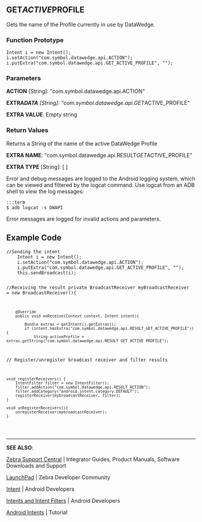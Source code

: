 <h2 id="get_active_profile">GET<em>ACTIVE</em>PROFILE</h2>
<p>Gets the name of the Profile currently in use by DataWedge.</p>
<h3 id="functionprototype">Function Prototype</h3>
<pre><code>Intent i = new Intent();
i.setAction("com.symbol.datawedge.api.ACTION");
i.putExtra("com.symbol.datawedge.api.GET_ACTIVE_PROFILE", "");
</code></pre>
<h3 id="parameters">Parameters</h3>
<p><strong>ACTION</strong> [String]: "com.symbol.datawedge.api.ACTION"</p>
<p><strong>EXTRA<em>DATA</strong> [String]: "com.symbol.datawedge.api.GET</em>ACTIVE_PROFILE"</p>
<p><strong>EXTRA VALUE</strong>: Empty string</p>
<h3 id="returnvalues">Return Values</h3>
<p>Returns a String of the name of the active DataWedge Profile</p>
<p><strong>EXTRA NAME</strong>: "com.symbol.datawedge.api.RESULT<em>GET</em>ACTIVE_PROFILE" </p>
<p><strong>EXTRA TYPE</strong> [String]: [ ]</p>
<p>Error and debug messages are logged to the Android logging system, which can be viewed and filtered by the logcat command. Use logcat from an ADB shell to view the log messages:</p>
<pre><code>:::term
$ adb logcat -s DWAPI
</code></pre>
<p>Error messages are logged for invalid actions and parameters.</p>
<h2 id="examplecode">Example Code</h2>
<pre><code>//Sending the intent
    Intent i = new Intent();
    i.setAction("com.symbol.datawedge.api.ACTION");
    i.putExtra("com.symbol.datawedge.api.GET_ACTIVE_PROFILE", "");
    this.sendBroadcast(i);

//Receiving the result
    private BroadcastReceiver myBroadcastReceiver = new BroadcastReceiver(){

        @Override
        public void onReceive(Context context, Intent intent){

            Bundle extras = getIntent().getExtras();
            if (intent.hasExtra("com.symbol.datawedge.api.RESULT_GET_ACTIVE_PROFILE")){
                String activeProfile = extras.getString("com.symbol.datawedge.api.RESULT_GET_ACTIVE_PROFILE");


// Register/unregister broadcast receiver and filter results

    void registerReceivers() {
        IntentFilter filter = new IntentFilter();
        filter.addAction("com.symbol.datawedge.api.RESULT_ACTION");
        filter.addCategory("android.intent.category.DEFAULT");
        registerReceiver(mybroadcastReceiver, filter);
    }

    void unRegisterReceivers(){
        unregisterReceiver(mybroadcastReceiver);
    }       
</code></pre>
<hr />
<p><strong>SEE ALSO</strong>:</p>
<p><a href="https://www.zebra.com/us/en/support-downloads.html">Zebra Support Central</a> | Integrator Guides, Product Manuals, Software Downloads and Support</p>
<p><a href="https://developer.zebra.com/welcome">LaunchPad</a> | Zebra Developer Community</p>
<p><a href="https://developer.android.com/reference/android/content/Intent.html">Intent</a> | Android Developers</p>
<p><a href="http://developer.android.com/guide/components/intents-filters.html">Intents and Intent Filters</a> | Android Developers</p>
<p><a href="http://www.vogella.com/tutorials/AndroidIntent/article.html">Android Intents</a> | Tutorial</p>